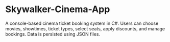 # Skywalker-Cinema-App
A console-based cinema ticket booking system in C#. Users can choose movies, showtimes, ticket types, select seats, apply discounts, and manage bookings. Data is persisted using JSON files.
